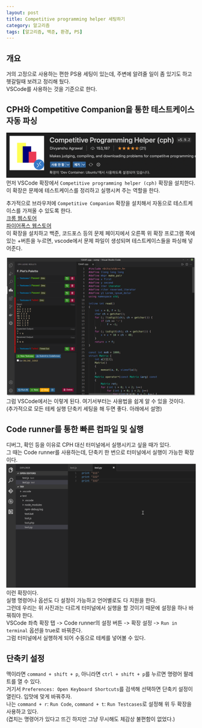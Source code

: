```yaml
---
layout: post
title: Competitive programming helper 세팅하기
category: 알고리즘
tags: [알고리즘, 백준, 환경, PS]
---
```


## 개요

거의 고정으로 사용하는 편한 PS용 세팅이 있는데, 주변에 알려줄 일이 좀 있기도 하고 헷갈릴때 보려고 정리해 뒀다.  
VSCode를 사용하는 것을 기준으로 한다.  

## CPH와 Competitive Companion을 통한 테스트케이스 자동 파싱

![cph](/assets/img/posts/cph.png)
먼저 VSCode 확장에서 `Competitive programming helper (cph)` 확장을 설치한다.  
이 확장은 문제에 테스트케이스를 정리하고 실행시켜 주는 역할을 한다.  

추가적으로 브라우저에 `Competitive Companion` 확장을 설치해서 자동으로 테스트케이스를 가져올 수 있도록 한다.  
[크롬 웹스토어](https://chrome.google.com/webstore/detail/competitive-companion/cjnmckjndlpiamhfimnnjmnckgghkjbl)  
[파이어폭스 웹스토어](https://addons.mozilla.org/en-US/firefox/addon/competitive-companion/)  
이 확장을 설치하고 백준, 코드포스 등의 문제 페이지에서 오른쪽 위 확장 프로그램 쪽에 있는 +버튼을 누르면, vscode에서 문제 파일이 생성되며 테스트케이스들을 파싱해 넣어준다.  

![cph2](/assets/img/posts/cph2.png)
그럼 VSCode에서는 이렇게 된다. 여기서부터는 사용법을 쉽게 알 수 있을 것이다.  
(추가적으로 모든 테케 실행 단축키 세팅을 해 두면 좋다. 아래에서 설명)

## Code runner를 통한 빠른 컴파일 및 실행

디버그, 확인 등을 이유로 CPH 대신 터미널에서 실행시키고 싶을 때가 있다.  
그 때는 Code runner를 사용하는데, 단축키 한 번으로 터미널에서 실행이 가능한 확장이다.
![code runner](/assets/img/posts/code_runner.gif)  
이런 확장이다.  
실행 명령어나 옵션도 다 설정이 가능하고 언어별로도 다 지원을 한다.  
그런데 우리는 위 사진과는 다르게 터미널에서 실행을 할 것이기 때문에 설정을 하나 바꿔줘야 한다.  
VSCode 좌측 확장 탭 -> Code runner의 설정 버튼 -> 확장 설정 -> `Run in terminal` 옵션을 true로 바꿔준다.  
그럼 터미널에서 실행하게 되어 수동으로 테케를 넣어볼 수 있다.  

## 단축키 설정

맥이라면 `command + shift + p`, 아니라면 `ctrl + shift + p`를 누르면 명령어 팔레트를 열 수 있다.  
거기서 `Preferences: Open Keyboard Shortcuts`를 검색해 선택하면 단축키 설정이 열린다. 입맛에 맞게 바꿔주자.  
나는 `command + r`: `Run Code`, `command + t`: `Run Testcases`로 설정해 위 두 확장을 사용하고 있다.  
(겹치는 명령어가 있다고 뜨긴 하지만 그냥 무시해도 체감상 불편함이 없었다.)